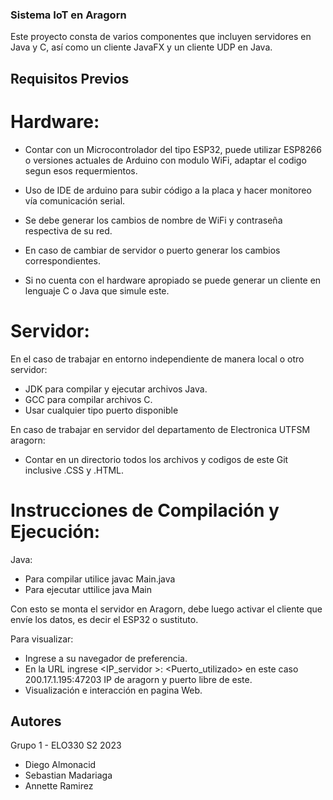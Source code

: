 ### Sistema IoT en Aragorn

Este proyecto consta de varios componentes que incluyen servidores en Java y C, así como un cliente JavaFX y un cliente UDP en Java.

## Requisitos Previos

# Hardware:

- Contar con un Microcontrolador del tipo ESP32, puede utilizar ESP8266 o versiones actuales de Arduino con modulo WiFi, adaptar el codigo segun esos requermientos.
- Uso de IDE de arduino para subir código a la placa y hacer monitoreo vía comunicación serial.
- Se debe generar los cambios de nombre de WiFi y contraseña respectiva de su red.
- En caso de cambiar de servidor o puerto generar los cambios correspondientes.

- Si no cuenta con el hardware apropiado se puede generar un cliente en lenguaje C o Java que simule este.

# Servidor:
En el caso de trabajar en entorno independiente de manera local o otro servidor:
- JDK para compilar y ejecutar archivos Java.
- GCC para compilar archivos C.
- Usar cualquier tipo puerto disponible

En caso de trabajar en servidor del departamento de Electronica UTFSM aragorn:
- Contar en un directorio todos los archivos y codigos de este Git inclusive .CSS y .HTML.

# Instrucciones de Compilación y Ejecución:
Java:
- Para compilar utilice javac Main.java
- Para ejecutar uttilice java Main

Con esto se monta el servidor en Aragorn, debe luego activar el cliente que envíe los datos, es decir el ESP32 o sustituto.

Para visualizar:
- Ingrese a su navegador de preferencia.
- En la URL ingrese <IP_servidor >: <Puerto_utilizado> en este caso 200.17.1.195:47203 IP de aragorn y puerto libre de este.
- Visualización e interacción en pagina Web.

## Autores
Grupo 1 - ELO330 S2 2023
- Diego Almonacid
- Sebastian Madariaga
- Annette Ramirez

